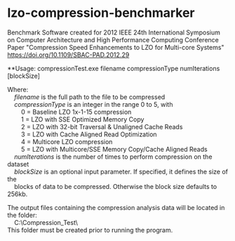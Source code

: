 # lzo-compression-benchmarker
Benchmark Software created for 2012 IEEE 24th International Symposium on Computer Architecture and High Performance Computing Conference Paper "Compression Speed Enhancements to LZO for Multi-core Systems"  
https://doi.org/10.1109/SBAC-PAD.2012.29  



**Usage:  compressionTest.exe filename compressionType numIterations [blockSize]  

Where:  
&nbsp;&nbsp;&nbsp;&nbsp;*filename* is the full path to the file to be compressed  
&nbsp;&nbsp;&nbsp;&nbsp;*compressionType* is an integer in the range 0 to 5, with  
&nbsp;&nbsp;&nbsp;&nbsp;&nbsp;&nbsp;&nbsp;&nbsp;0 = Baseline LZO 1x-1-15 compression  
&nbsp;&nbsp;&nbsp;&nbsp;&nbsp;&nbsp;&nbsp;&nbsp;1 = LZO with SSE Optimized Memory Copy  
&nbsp;&nbsp;&nbsp;&nbsp;&nbsp;&nbsp;&nbsp;&nbsp;2 = LZO with 32-bit Traversal & Unaligned Cache Reads  
&nbsp;&nbsp;&nbsp;&nbsp;&nbsp;&nbsp;&nbsp;&nbsp;3 = LZO with Cache Aligned Read Optimization  
&nbsp;&nbsp;&nbsp;&nbsp;&nbsp;&nbsp;&nbsp;&nbsp;4 = Multicore LZO compression  
&nbsp;&nbsp;&nbsp;&nbsp;&nbsp;&nbsp;&nbsp;&nbsp;5 = LZO with Multicore/SSE Memory Copy/Cache Aligned Reads  
&nbsp;&nbsp;&nbsp;&nbsp;*numIterations* is the number of times to perform compression on the dataset  
&nbsp;&nbsp;&nbsp;&nbsp;*blockSize* is an optional input parameter.  If specified, it defines the size of the          
&nbsp;&nbsp;&nbsp;&nbsp;blocks of data to be compressed.  Otherwise the block size defaults to 256kb.  

The output files containing the compression analysis data will be located in the folder:  
&nbsp;&nbsp;&nbsp;&nbsp;C:\Compression_Test\  
This folder must be created prior to running the program.  

